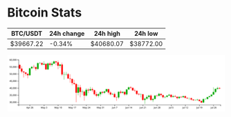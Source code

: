 # Bitcoin Stats

BTC/USDT|24h change|24h high|24h low|
|---|---|---|---|
|$39667.22|-0.34%|$40680.07|$38772.00|

<img src="./chart.svg">
